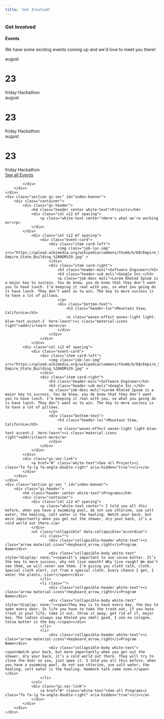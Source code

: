 ```yaml
---
title: 'Get Involved'
---
```

<div class="container page-container">
<h3 class="page-header white-text">Get Involved</h3>
	<div class="section gi-sec" id="index-banner">
		<div class="gi-header">
			<h4 class="header center white-text">Events</h4>
			<div class="container">
				<div class="col s12 m7 spacing">
					<p class="white-text center">We have some exciting events coming up and we'd love to meet you there!</p>
				</div>
				<div class="row center-align">
					<div class="col s4">
						<div class="gi-proj-card card">
							<div class="card-content white-text">
								<span class="center card-upper card-title">august</span>
								<h1 class="center date">23</h1>
								<span class="center card-upper card-title">friday</span>
								<span class="center card-lower card-title">Hackathon</span>
							</div>
						</div>
					</div>
					<div class="col s4">
						<div class="gi-proj-card card">
							<div class="card-content white-text">
								<span class="center card-upper card-title">august</span>
								<h1 class="center date">23</h1>
								<span class="center card-upper card-title">friday</span>
								<span class="center card-lower card-title">Hackathon</span>
							</div>
						</div>
					</div>
					<div class="col s4">
						<div class="gi-proj-card card">
							<div class="card-content white-text">
								<span class="center card-upper card-title">august</span>
								<h1 class="center date">23</h1>
								<span class="center card-upper card-title">friday</span>
								<span class="center card-lower card-title">Hackathon</span>
							</div>
						</div>
					</div>
				</div>
				<div class="gi-sec-link">
					<a href="#" class="white-text">See all Events<i class="fa fa-lg fa-angle-double-right" aria-hidden="true"></i></a>
				</div>

			</div>
		</div>
	</div>
	<div class="section gi-sec" id="index-banner">
		<div class="container">
			<div class="gi-header">
				<h4 class="header center white-text">Projects</h4>
				<div class="col s12 m7 spacing">
					<p class="white-text center">Here's what we're working on!</p>
				</div>
			</div>
				<div class="col s12 m7 spacing">
					<div class="event-card">
						<div class="item card-left">
							<img class="job-loc-img" src="https://upload.wikimedia.org/wikipedia/commons/thumb/b/b0/Empire_State_Building_%28HDR%29.jpg/150px-Empire_State_Building_%28HDR%29.jpg" >
						</div>
						<div class="item card-right">
							<h3 class="header-mini">Software Engineer</h3>
							<h3 class="header-sub muli">Google Inc.</h3>
							<p class="job-desc muli">Lorem Khaled Ipsum is a major key to success. You do know, you do know that they don’t want you to have lunch. I’m keeping it real with you, so what you going do is have lunch. They don’t want us to win. The key to more success is to have a lot of pillows.
							</p>
							<div class="bottom-text">
								<h3 class="header-loc">Mountain View, California</h3>
								<a class="waves-effect waves-light light-blue-text accent-2  hero-learn"><i class="material-icons right">add</i>learn more</a>
							</div>
						</div>
					</div>
				</div>
			<div class="col s12 m7 spacing">
				<div class="event-card">
					<div class="item card-left">
						<img class="job-loc-img" src="https://upload.wikimedia.org/wikipedia/commons/thumb/b/b0/Empire_State_Building_%28HDR%29.jpg/150px-Empire_State_Building_%28HDR%29.jpg" >
					</div>
					<div class="item card-right">
						<h3 class="header-mini">Software Engineer</h3>
						<h3 class="header-sub muli">Google Inc.</h3>
						<p class="job-desc muli">Lorem Khaled Ipsum is a major key to success. You do know, you do know that they don’t want you to have lunch. I’m keeping it real with you, so what you going do is have lunch. They don’t want us to win. The key to more success is to have a lot of pillows.
						</p>
						<div class="bottom-text">
							<h3 class="header-loc">Mountain View, California</h3>
							<a class="waves-effect waves-light light-blue-text accent-2  hero-learn"><i class="material-icons right">add</i>learn more</a>
						</div>
					</div>
				</div>
			</div>
			<div class="gi-sec-link">
				<a href="#" class="white-text">See all Projects<i class="fa fa-lg fa-angle-double-right" aria-hidden="true"></i></a>
			</div>
		</div>
	</div>
	<div class="section gi-sec " id="index-banner">
		<div class="gi-header">
			<h4 class="header center white-text">Programs</h4>
			<div class="container">
				<div class="col s12 m7 spacing">
					<p class="white-text center"> I told you all this before, when you have a swimming pool, do not use chlorine, use salt water, the healing, salt water is the healing. Watch your back, but more importantly when you get out the shower, dry your back, it’s a cold world out there.</p>
				</div>
				<ul class="collapsible" data-collapsible="accordion">
					<li class="">
						<div class="collapsible-header white-text"><i class="arrow material-icons">keyboard_arrow_right</i>Program Name</div>
						<div class="collapsible-body white-text" style="display: none;"><span>It’s important to use cocoa butter. It’s the key to more success, why not live smooth? Why live rough? We don’t see them, we will never see them. I’m giving you cloth talk, cloth. Special cloth alert, cut from a special cloth. Every chance I get, I water the plants, Lion!</span></div>
					</li>
					<li class="">
						<div class="collapsible-header white-text"><i class="arrow material-icons">keyboard_arrow_right</i>Program Name</div>
						<div class="collapsible-body white-text" style="display: none;"><span>They key is to have every key, the key to open every door. In life you have to take the trash out, if you have trash in your life, take it out, throw it away, get rid of it, major key. The ladies always say Khaled you smell good, I use no cologne. Cocoa butter is the key.</span></div>
					</li>
					<li>
						<div class="collapsible-header white-text"><i class="arrow material-icons">keyboard_arrow_right</i>Program Name</div>
						<div class="collapsible-body white-text"><span>Watch your back, but more importantly when you get out the shower, dry your back, it’s a cold world out there. They will try to close the door on you, just open it. I told you all this before, when you have a swimming pool, do not use chlorine, use salt water, the healing, salt water is the healing. Hammock talk come soon.</span></div>
					</li>
				</ul>
				<div class="gi-sec-link">
					<a href="#" class="white-text">See all Programs<i class="fa fa-lg fa-angle-double-right" aria-hidden="true"></i></a>
				</div>
			</div>
		</div>
	</div>
</div>

